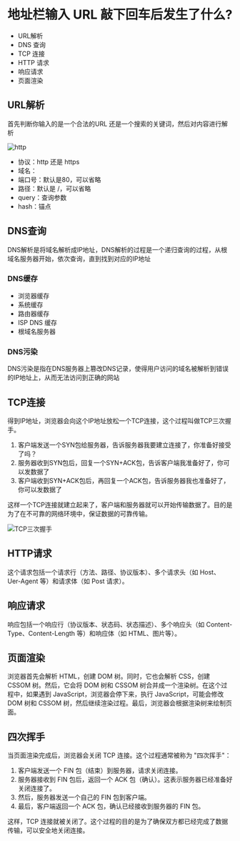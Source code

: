 # 地址栏输入 URL 敲下回车后发生了什么?

- URL解析
- DNS 查询
- TCP 连接
- HTTP 请求
- 响应请求
- 页面渲染

## URL解析

首先判断你输入的是一个合法的URL 还是一个搜索的关键词，然后对内容进行解析

![http](https://static.vue-js.com/27a0c690-bdf4-11eb-ab90-d9ae814b240d.png)

- 协议：http 还是 https
- 域名：
- 端口号：默认是80，可以省略
- 路径：默认是 /，可以省略
- query：查询参数
- hash：锚点

## DNS查询

DNS解析是将域名解析成IP地址，DNS解析的过程是一个递归查询的过程，从根域名服务器开始，依次查询，直到找到对应的IP地址

### DNS缓存

- 浏览器缓存
- 系统缓存
- 路由器缓存
- ISP DNS 缓存
- 根域名服务器

### DNS污染

DNS污染是指在DNS服务器上篡改DNS记录，使得用户访问的域名被解析到错误的IP地址上，从而无法访问到正确的网站

## TCP连接

得到IP地址，浏览器会向这个IP地址放松一个TCP连接，这个过程叫做TCP三次握手。

1. 客户端发送一个SYN包给服务器，告诉服务器我要建立连接了，你准备好接受了吗？
2. 服务器收到SYN包后，回复一个SYN+ACK包，告诉客户端我准备好了，你可以发数据了
3. 客户端收到SYN+ACK包后，再回复一个ACK包，告诉服务器我也准备好了，你可以发数据了

这样一个TCP连接就建立起来了，客户端和服务器就可以开始传输数据了。目的是为了在不可靠的网络环境中，保证数据的可靠传输。

![TCP三次握手](https://static.vue-js.com/ad750790-bdf4-11eb-85f6-6fac77c0c9b3.png)

## HTTP请求

这个请求包括一个请求行（方法、路径、协议版本）、多个请求头（如 Host、Uer-Agent 等）和请求体（如 Post 请求）。

## 响应请求

响应包括一个响应行（协议版本、状态码、状态描述）、多个响应头（如 Content-Type、Content-Length 等）和响应体（如 HTML、图片等）。

## 页面渲染

浏览器首先会解析 HTML，创建 DOM 树。同时，它也会解析 CSS，创建 CSSOM 树。然后，它会将 DOM 树和 CSSOM 树合并成一个渲染树。在这个过程中，如果遇到 JavaScript，浏览器会停下来，执行 JavaScript，可能会修改 DOM 树和 CSSOM 树，然后继续渲染过程。最后，浏览器会根据渲染树来绘制页面。

## 四次挥手

当页面渲染完成后，浏览器会关闭 TCP 连接。这个过程通常被称为 "四次挥手"：

1. 客户端发送一个 FIN 包（结束）到服务器，请求关闭连接。
2. 服务器接收到 FIN 包后，返回一个 ACK 包（确认）。这表示服务器已经准备好关闭连接了。
3. 然后，服务器发送一个自己的 FIN 包到客户端。
4. 最后，客户端返回一个 ACK 包，确认已经接收到服务器的 FIN 包。

这样，TCP 连接就被关闭了。这个过程的目的是为了确保双方都已经完成了数据传输，可以安全地关闭连接。